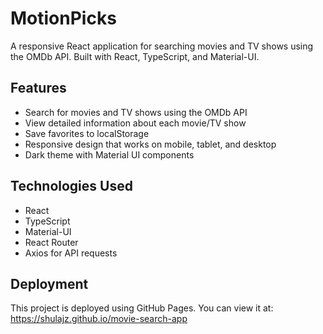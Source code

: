 # MotionPicks

A responsive React application for searching movies and TV shows using the OMDb API. Built with React, TypeScript, and Material-UI.

## Features

- Search for movies and TV shows using the OMDb API
- View detailed information about each movie/TV show
- Save favorites to localStorage
- Responsive design that works on mobile, tablet, and desktop
- Dark theme with Material UI components

## Technologies Used

- React
- TypeScript
- Material-UI
- React Router
- Axios for API requests

## Deployment

This project is deployed using GitHub Pages. You can view it at: https://shulajz.github.io/movie-search-app
